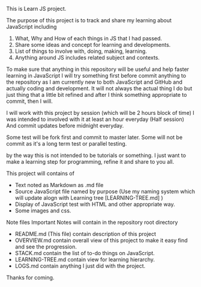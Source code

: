 This is Learn JS project.

The purpose of this project is to track and share my learning about JavaScript including
1. What, Why and How of each things in JS that I had passed.
2. Share some ideas and concept for learning and developments.
3. List of things to involve with, doing, making, learning.
4. Anything around JS includes related subject and contexts.

To make sure that anything in this repository will be useful and help faster learning in JavaScript I will try something first before commit anything to the repository
as I am currently new to both JavaScript and GitHub and actually coding and development.
It will not always the actual thing I do but just thing that a little bit refined
and after I think something appropriate to commit, then I will.


I will work with this project by session (which will be 2 hours block of time)
I was intended to involved with it at least an hour everyday (Half session)
And commit updates before midnight everyday.

Some test will be fork first and commit to master later.
Some will not be commit as it's a long term test or parallel testing.

by the way this is not intended to be tutorials or something.
I just want to make a learning step for programming, refine it and share to you all.

This project will contains of 
- Text noted as Markdown as .md file
- Source JavaScript file named by purpose (Use my naming system which will update alogn with Learning tree [LEARNING-TREE.md] )
- Display of JavaScript test with HTML and other appropriate way.
- Some images and css.


Note files
Important Notes will contain in the repository root directory
- README.md (This file) contain description of this project
- OVERVIEW.md contain overall view of this project to make it easy find and see the progression.
- STACK.md contain the list of to-do things on JavaScript.
- LEARNING-TREE.md contain view for learning hierarchy.
- LOGS.md contain anything I just did with the project.

Thanks for coming.